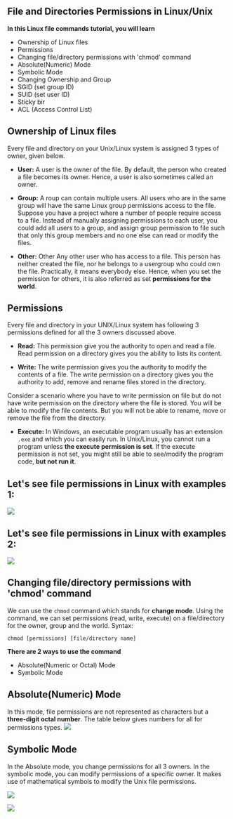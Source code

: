 ## File and Directories Permissions in Linux/Unix

**In this Linux file commands tutorial, you will learn**
- Ownership of Linux files
- Permissions
- Changing file/directory permissions with 'chmod' command
- Absolute(Numeric) Mode
- Symbolic Mode
- Changing Ownership and Group
- SGID (set group ID)
- SUID (set user ID)
- Sticky bir
- ACL (Access Control List)

## Ownership of Linux files
Every file and directory on your Unix/Linux system is assigned 3 types of owner, given below.

- **User:** A user is the owner of the file. By default, the person who created a file becomes its owner. Hence, a user is also sometimes called an owner.

- **Group:** A roup can contain multiple users. All users who are in the same group will have the same Linux group permissions access to the file. Suppose you have a project where a number of people require access to a file. Instead of manually assigning permissions to each user, you could add all users to a group, and assign group permission to file such that only this group members and no one else can read or modify the files.

- **Other:** Other
Any other user who has access to a file. This person has neither created the file, nor he belongs to a usergroup who could own the file. Practically, it means everybody else. Hence, when you set the permission for others, it is also referred as set **permissions for the world**.

## Permissions
Every file and directory in your UNIX/Linux system has following 3 permissions defined for all the 3 owners discussed above.


- **Read:** This permission give you the authority to open and read a file. Read permission on a directory gives you the ability to lists its content.

- **Write:** The write permission gives you the authority to modify the contents of a file. The write permission on a directory gives you the authority to add, remove and rename files stored in the directory. 

Consider a scenario where you have to write permission on file but do not have write permission on the directory where the file is stored. You will be able to modify the file contents. But you will not be able to rename, move or remove the file from the directory.


- **Execute:** In Windows, an executable program usually has an extension `.exe` and which you can easily run. In Unix/Linux, you cannot run a program unless **the execute permission is set**. If the execute permission is not set, you might still be able to see/modify the program code, **but not run it**.

## Let's see file permissions in Linux with examples 1:
![](/images/files1.JPG)


## Let's see file permissions in Linux with examples 2:
![](/images/files2.JPG)


## Changing file/directory permissions with 'chmod' command
We can use the `chmod` command which stands for **change mode**. Using the command, we can set permissions (read, write, execute) on a file/directory for the owner, group and the world. Syntax:
```
chmod [permissions] [file/directory name]
```

**There are 2 ways to use the command**
- Absolute(Numeric or Octal) Mode
- Symbolic Mode

## Absolute(Numeric) Mode
In this mode, file permissions are not represented as characters but a **three-digit octal number**.
The table below gives numbers for all for permissions types.
![](/images/files3.JPG)

## Symbolic Mode
In the Absolute mode, you change permissions for all 3 owners. In the symbolic mode, you can modify permissions of a specific owner. It makes use of mathematical symbols to modify the Unix file permissions.

![](/images/files4.JPG)

![](/images/files5.JPG)
